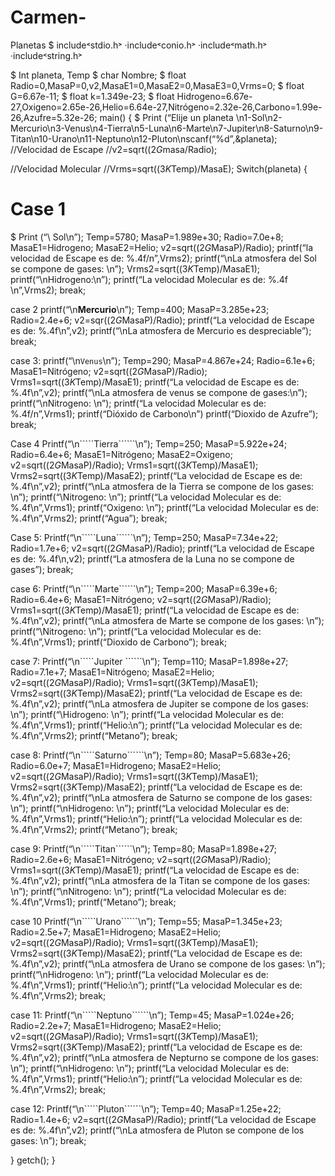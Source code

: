 # Carmen-
Planetas 
$ include˂stdio.h˃
·include˂conio.h˃
·include˂math.h˃
·include˂string.h˃

$ Int planeta, Temp
$ char Nombre;
$ float Radio=0,MasaP=0,v2,MasaE1=0,MasaE2=0,MasaE3=0,Vrms=0;
$ float  G=6.67e-11;
$ float k=1.349e-23;
$ float Hidrogeno=6.67e-27,Oxigeno=2.65e-26,Helio=6.64e-27,Nitrógeno=2.32e-26,Carbono=1.99e-26,Azufre=5.32e-26;
main()
{
$ Print (“Elije un planeta  \n1-Sol\n2-Mercurio\n3-Venus\n4-Tierra\n5-Luna\n6-Marte\n7-Jupiter\n8-Saturno\n9-Titan\n10-Urano\n11-Neptuno\n12-Pluton\nscanf(“%d”,&planeta);
//Velocidad de Escape 
//v2=sqrt((2*G*masa/Radio);

//Velocidad Molecular 
//Vrms=sqrt((3*K*Temp)/MasaE);
Switch(planeta)
{

# Case 1
$ Print (“\ Sol\n”);
Temp=5780;
MasaP=1.989e+30;
Radio=7.0e+8;
MasaE1=Hidrogeno;
MasaE2=Helio;
v2=sqrt((2*G*MasaP)/Radio);
printf(“la velocidad de Escape es de: %.4f/n”,Vrms2);
printf(“\nLa atmosfera del Sol se compone de gases: \n”);
Vrms2=sqrt((3*K*Temp)/MasaE1);
printf(“\nHidrogeno:\n”);
printf(“La velocidad Molecular es de: %.4f \n”,Vrms2);
break;

case 2
printf(“\n**Mercurio**\n”);
Temp=400;
MasaP=3.285e+23;
Radio=2.4e+6;
v2=sqr((2*G*MasaP)/Radio);
printf(“La velocidad de Escape es de: %.4f\n”,v2);
printf(“\nLa atmosfera de Mercurio es despreciable”);
break;

case 3:
printf(“\n````Venus````\n”);
Temp=290;
MasaP=4.867e+24;
Radio=6.1e+6;
MasaE1=Nitrógeno;
v2=sqrt((2*G*MasaP)/Radio); 
Vrms1=sqrt((3*K*Temp)/MasaE1);
printf(“La velocidad de Escape es de: %.4f\n”,v2);
printf(“\nLa atmosfera de venus se compone de gases:\n”);
printf(“\nNitrogeno: \n”);
printf(“La velocidad Molecular es de: %.4f/n”,Vrms1);
printf(“Dióxido de Carbono\n”)
printf(“Dioxido de Azufre”);
break;

Case 4
Printf(“\n`````Tierra``````\n”);
Temp=250;
MasaP=5.922e+24;
Radio=6.4e+6;
MasaE1=Nitrógeno;
MasaE2=Oxigeno;
v2=sqrt((2*G*MasaP)/Radio);
Vrms1=sqrt((3*K*Temp)/MasaE1);
Vrms2=sqrt((3*K*Temp)/MasaE2);
printf(“La velocidad de Escape es de: %.4f\n”,v2);
printf(“\nLa atmosfera de la Tierra se compone de los gases: \n”);
printf(“\Nitrogeno: \n”);
printf(“La velocidad Molecular es de: %.4f\n”,Vrms1);
printf(“Oxigeno: \n”);
printf(“La velocidad Molecular es de: %.4f\n”,Vrms2);
printf(“Agua”);
break;

Case 5:
Printf(“\n`````Luna``````\n”);
Temp=250;
MasaP=7.34e+22;
Radio=1.7e+6;
v2=sqrt((2*G*MasaP)/Radio);
printf(“La velocidad de Escape es de: %.4f\n,v2);
printf(“La atmosfera de la Luna no se compone de gases”);
break;

case 6:
Printf(“\n`````Marte``````\n”);
Temp=200;
MasaP=6.39e+6;
Radio=6.4e+6;
MasaE1=Nitrógeno;
v2=sqrt((2*G*MasaP)/Radio);
Vrms1=sqrt((3*K*Temp)/MasaE1);
printf(“La velocidad de Escape es de: %.4f\n”,v2);
printf(“\nLa atmosfera de Marte se compone de los gases: \n”);
printf(“\Nitrogeno: \n”);
printf(“La velocidad Molecular es de: %.4f\n”,Vrms1);
printf(“Dioxido de Carbono”);
break;

case 7:
Printf(“\n`````Jupiter ``````\n”);
Temp=110;
MasaP=1.898e+27;
Radio=7.1e+7;
MasaE1=Nitrógeno;
MasaE2=Helio;
v2=sqrt((2*G*MasaP)/Radio);
Vrms1=sqrt((3*K*Temp)/MasaE1);
Vrms2=sqrt((3*K*Temp)/MasaE2);
printf(“La velocidad de Escape es de: %.4f\n”,v2);
printf(“\nLa atmosfera de Jupiter se compone de los gases: \n”);
printf(“\Hidrogeno: \n”);
printf(“La velocidad Molecular es de: %.4f\n”,Vrms1);
printf(“Helio:\n”);
printf(“La velocidad Molecular es de: %.4f\n”,Vrms2);
printf(“Metano”);
break;

case 8:
Printf(“\n`````Saturno``````\n”);
Temp=80;
MasaP=5.683e+26;
Radio=6.0e+7;
MasaE1=Hidrogeno;
MasaE2=Helio;
v2=sqrt((2*G*MasaP)/Radio);
Vrms1=sqrt((3*K*Temp)/MasaE1);
Vrms2=sqrt((3*K*Temp)/MasaE2);
printf(“La velocidad de Escape es de: %.4f\n”,v2);
printf(“\nLa atmosfera de Saturno se compone de los gases: \n”);
printf(“\nHidrogeno: \n”);
printf(“La velocidad Molecular es de: %.4f\n”,Vrms1);
printf(“Helio:\n”);
printf(“La velocidad Molecular es de: %.4f\n”,Vrms2);
printf(“Metano”);
break;

case 9:
Printf(“\n`````Titan``````\n”);
Temp=80;
MasaP=1.898e+27;
Radio=2.6e+6;
MasaE1=Nitrógeno;
v2=sqrt((2*G*MasaP)/Radio);
Vrms1=sqrt((3*K*Temp)/MasaE1);
printf(“La velocidad de Escape es de: %.4f\n”,v2);
printf(“\nLa atmosfera de la Titan se compone de los gases: \n”);
printf(“\nNitrogeno: \n”);
printf(“La velocidad Molecular es de: %.4f\n”,Vrms1);
printf(“Metano”);
break;

case 10
Printf(“\n`````Urano``````\n”);
Temp=55;
MasaP=1.345e+23;
Radio=2.5e+7;
MasaE1=Hidrogeno;
MasaE2=Helio;
v2=sqrt((2*G*MasaP)/Radio);
Vrms1=sqrt((3*K*Temp)/MasaE1);
Vrms2=sqrt((3*K*Temp)/MasaE2);
printf(“La velocidad de Escape es de: %.4f\n”,v2);
printf(“\nLa atmosfera de Urano se compone de los gases: \n”);
printf(“\nHidrogeno: \n”);
printf(“La velocidad Molecular es de: %.4f\n”,Vrms1);
printf(“Helio:\n”);
printf(“La velocidad Molecular es de: %.4f\n”,Vrms2);
break;
 
case 11:
Printf(“\n`````Neptuno``````\n”);
Temp=45;
MasaP=1.024e+26;
Radio=2.2e+7;
MasaE1=Hidrogeno;
MasaE2=Helio;
v2=sqrt((2*G*MasaP)/Radio);
Vrms1=sqrt((3*K*Temp)/MasaE1);
Vrms2=sqrt((3*K*Temp)/MasaE2);
printf(“La velocidad de Escape es de: %.4f\n”,v2);
printf(“\nLa atmosfera de Nepturno se compone de los gases: \n”);
printf(“\nHidrogeno: \n”);
printf(“La velocidad Molecular es de: %.4f\n”,Vrms1);
printf(“Helio:\n”);
printf(“La velocidad Molecular es de: %.4f\n”,Vrms2);
break;

case 12:
Printf(“\n`````Pluton``````\n”);
Temp=40;
MasaP=1.25e+22;
Radio=1.4e+6;
v2=sqrt((2*G*MasaP)/Radio);
printf(“La velocidad de Escape es de: %.4f\n”,v2);
printf(“\nLa atmosfera de Pluton se compone de los gases: \n”);
break;

} 
getch();
}
